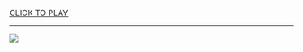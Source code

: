 
<a href="https://premium76.site?title=2_player_football_games_unblocked&ref=13M">CLICK TO PLAY</a></h3>
<hr>

<a href="https://premium76.site?title=2_player_football_games_unblocked&ref=13M"><img src="https://clearcache.store/games.png"></a>


